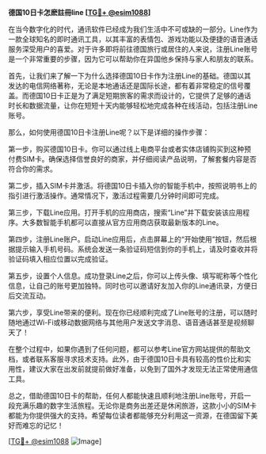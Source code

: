 **德国10日卡怎麽註冊line [[TG💪+ @esim1088](https://t.me/s/esim1088)]**

在当今数字化的时代，通讯软件已经成为我们生活中不可或缺的一部分。Line作为一款全球知名的即时通讯工具，以其丰富的表情包、游戏功能以及便捷的语音通话服务深受用户的喜爱。对于许多即将前往德国旅行或居住的人来说，注册Line账号是一个非常重要的步骤，因为它可以帮助你在异国他乡保持与家人和朋友的联系。

首先，让我们来了解一下为什么选择德国10日卡作为注册Line的基础。德国以其发达的电信网络著称，无论是本地通话还是国际长途，都有着非常稳定的信号覆盖。而德国10日卡正是为了满足短期旅客的需求而设计的，它提供了足够的通话时长和数据流量，让你在短短十天内能够轻松地完成各种在线活动，包括注册Line账号。

那么，如何使用德国10日卡注册Line呢？以下是详细的操作步骤：

第一步，购买德国10日卡。你可以通过线上电商平台或者实体店铺购买到这种预付费SIM卡。确保选择信誉良好的商家，并仔细阅读产品说明，了解套餐内容是否符合你的需求。

第二步，插入SIM卡并激活。将德国10日卡插入你的智能手机中，按照说明书上的指引进行激活操作。通常情况下，激活过程需要几分钟时间即可完成。

第三步，下载Line应用。打开手机的应用商店，搜索“Line”并下载安装该应用程序。大多数智能手机都可以直接从官方应用商店获取最新版本的Line。

第四步，注册Line账户。启动Line应用后，点击屏幕上的“开始使用”按钮，然后根据提示输入手机号码。系统会发送一条验证码短信到你的手机上，请及时查收并将验证码填入相应位置以完成验证。

第五步，设置个人信息。成功登录Line之后，你可以上传头像、填写昵称等个性化信息，让自己的账号更加独特。同时也可以邀请好友加入你的Line通讯录，方便日后交流互动。

第六步，享受Line带来的便利。现在你已经顺利完成了Line账号的注册，可以随时随地通过Wi-Fi或移动数据网络与其他用户发送文字消息、语音通话甚至是视频聊天了！

在整个过程中，如果你遇到了任何问题，都可以参考Line官方网站提供的帮助文档，或者联系客服寻求技术支持。此外，由于德国10日卡具有较高的性价比和实用性，建议大家在出发前就提前做好准备，以免到了国外才发现无法正常使用通信工具。

总之，借助德国10日卡的帮助，任何人都能快速且顺利地注册Line账号，开启一段充满乐趣的数字生活旅程。无论你是商务出差还是休闲旅游，这款小小的SIM卡都能为你提供强大的支持。希望每位读者都能够充分利用这一资源，在德国留下美好而难忘的记忆！

[[TG💪+ @esim1088](https://t.me/s/esim1088) ![Image](https://i.postimg.cc/4NQfJmqS/Snipaste-2025-05-13-00-14-12.png)]